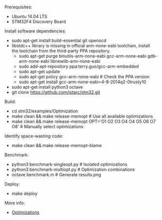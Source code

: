 Prerequisites:
* Ubuntu 14.04 LTS
* STM32F4 Discovery Board

Install software dependencies:
* sudo apt-get install build-essential git openocd
* libstdc++ library is missing in official arm-none-eabi toolchain, install the toolchain from the third-party PPA repository.
	* sudo apt-get purge binutils-arm-none-eabi gcc-arm-none-eabi gdb-arm-none-eabi libnewlib-arm-none-eabi
	* sudo add-apt-repository ppa:terry.guo/gcc-arm-embedded
	* sudo apt-get update
	* sudo apt-get policy gcc-arm-none-eabi # Check the PPA version
	* sudo apt-get install gcc-arm-none-eabi=4-8-2014q2-0trusty10
* sudo apt-get install python3 octave
* git clone https://github.com/istarc/stm32.git

Build:
* cd stm32/examples/Optimization
* make clean && make release-memopt # Use all available optimizations
* make clean && make release-memopt OPT='O1 O2 O3 O4 O4 O5 O6 O7 O8' # Manually select optimizations

Identify space-wasting code:
* make clean && make release-memopt-blame

Benchmark:
* python3 benchmark-singleopt.py # Isolated optimizations
* python3 benchmark-multiopt.py  # Optimization combinations
* octave benchmark.m # Generate results.png

Deploy:
* make deploy

More info:
* [Optimizations](http://istarc.wordpress.com/2014/07/26/stm32f4-optimizations/)
